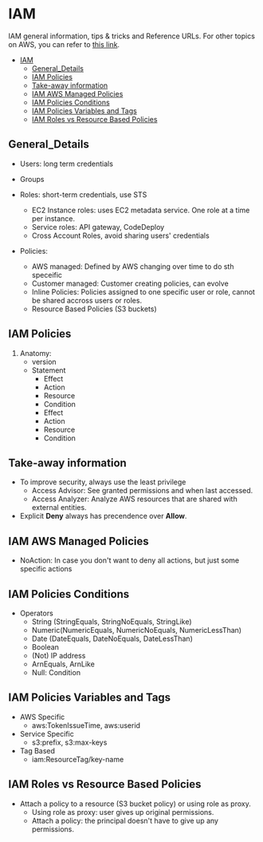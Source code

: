 # IAM

IAM general information, tips &amp; tricks and Reference URLs. For other topics on AWS, you can refer to [this link](https://mgonzalezo.com).

- [IAM](#iam)
  - [General_Details](#general_details)
  - [IAM Policies](#iam-policies)
  - [Take-away information](#take-away-information)
  - [IAM AWS Managed Policies](#iam-aws-managed-policies)
  - [IAM Policies Conditions](#iam-policies-conditions)
  - [IAM Policies Variables and Tags](#iam-policies-variables-and-tags)
  - [IAM Roles vs Resource Based Policies](#iam-roles-vs-resource-based-policies)

## General_Details

- Users: long term credentials
- Groups
- Roles: short-term credentials, use STS

  - EC2 Instance roles: uses EC2 metadata service. One role at a time per instance.
  - Service roles: API gateway, CodeDeploy
  - Cross Account Roles, avoid sharing users' credentials

- Policies:

  - AWS managed: Defined by AWS changing over time to do sth speceific
  - Customer managed: Customer creating policies, can evolve
  - Inline Policies: Policies assigned to one specific user or role, cannot be shared accross users or roles.
  - Resource Based Policies (S3 buckets)

## IAM Policies

1. Anatomy:
    - version
    - Statement
        - Effect
        - Action
        - Resource
        - Condition
        - Effect
        - Action
        - Resource
        - Condition

## Take-away information

- To improve security, always use the least privilege
  - Access Advisor: See granted permissions and when last accessed.
  - Access Analyzer: Analyze AWS resources that are shared with external entities.
- Explicit **Deny** always has precendence over **Allow**.

## IAM AWS Managed Policies

- NoAction: In case you don't want to deny all actions, but just some specific actions

## IAM Policies Conditions

- Operators
  - String (StringEquals, StringNoEquals, StringLike)
  - Numeric(NumericEquals, NumericNoEquals, NumericLessThan)
  - Date (DateEquals, DateNoEquals, DateLessThan)
  - Boolean
  - (Not) IP address
  - ArnEquals, ArnLike
  - Null: Condition

## IAM Policies Variables and Tags

- AWS Specific
  - aws:TokenIssueTime, aws:userid
- Service Specific
  - s3:prefix, s3:max-keys
- Tag Based
  - iam:ResourceTag/key-name

## IAM Roles vs Resource Based Policies

- Attach a policy to a resource (S3 bucket policy) or using role as proxy.
  - Using role as proxy: user gives up original permissions.
  - Attach a policy: the principal doesn't have to give up any permissions.
  